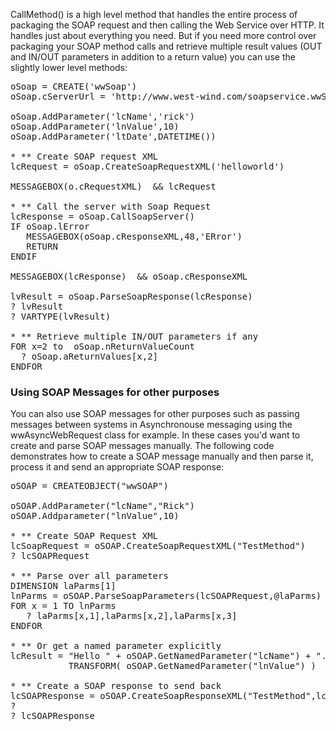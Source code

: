 ﻿CallMethod() is a high level method that handles the entire process of packaging the SOAP request and then calling the Web Service over HTTP. It handles just about everything you need. But if you need more control over packaging your SOAP method calls and retrieve multiple result values (OUT and IN/OUT parameters in addition to a return value) you can use the slightly lower level methods:

<pre>oSoap = CREATE('wwSoap')
oSoap.cServerUrl = 'http://www.west-wind.com/soapservice.wwSoap'  && Any SOAP url

oSoap.AddParameter('lcName','rick')
oSoap.AddParameter('lnValue',10)
oSoap.AddParameter('ltDate',DATETIME())

* ** Create SOAP request XML
lcRequest = oSoap.CreateSoapRequestXML('helloworld')

MESSAGEBOX(o.cRequestXML)  && lcRequest

* ** Call the server with Soap Request
lcResponse = oSoap.CallSoapServer()
IF oSoap.lError
   MESSAGEBOX(oSoap.cResponseXML,48,'ERror')
   RETURN
ENDIF   
   
MESSAGEBOX(lcResponse)  && oSoap.cResponseXML

lvResult = oSoap.ParseSoapResponse(lcResponse)
? lvResult
? VARTYPE(lvResult)

* ** Retrieve multiple IN/OUT parameters if any
FOR x=2 to  oSoap.nReturnValueCount
  ? oSoap.aReturnValues[x,2]
ENDFOR
</pre>

### Using SOAP Messages for other purposes
You can also use SOAP messages for other purposes such as passing messages between systems in Asynchronouse messaging using the wwAsyncWebRequest class for example. In these cases you'd want to create and parse SOAP messages manually. The following code demonstrates how to create a SOAP message manually and then parse it, process it and send an appropriate SOAP response:

<pre>oSOAP = CREATEOBJECT("wwSOAP")

oSOAP.AddParameter("lcName","Rick")
oSOAP.Addparameter("lnValue",10)

* ** Create SOAP Request XML
lcSoapRequest = oSOAP.CreateSoapRequestXML("TestMethod")
? lcSOAPRequest

* ** Parse over all parameters
DIMENSION laParms[1]
lnParms = oSOAP.ParseSoapParameters(lcSOAPRequest,@laParms)
FOR x = 1 TO lnParms
   ? laParms[x,1],laParms[x,2],laParms[x,3]
ENDFOR

* ** Or get a named parameter explicitly
lcResult = "Hello " + oSOAP.GetNamedParameter("lcName") + ". You passed me: " + ;
           TRANSFORM( oSOAP.GetNamedParameter("lnValue") )

* ** Create a SOAP response to send back
lcSOAPResponse = oSOAP.CreateSoapResponseXML("TestMethod",lcResult)
?
? lcSOAPResponse
</pre>
